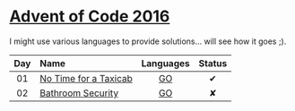 [Advent of Code 2016](http://adventofcode.com)
========================

I might use various languages to provide solutions... will see how it goes ;).

| Day | Name                                                              |      Languages        | Status |
|:---:|:------------------------------------------------------------------|:---------------------:|:------:|
| 01  | [No Time for a Taxicab](/tasks/day01.md)                          | [GO](day01/main.go)   |    ✔   |
| 02  | [Bathroom Security](/tasks/day02.md)                              | [GO](day02/main.go)   |    ✘   |

[day1]: http://adventofcode.com/2016/day/1
[day2]: http://adventofcode.com/2016/day/2
